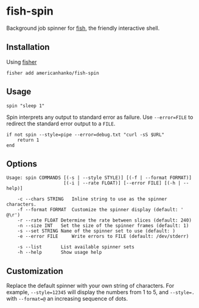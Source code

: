 # fish-spin

Background job spinner for [fish](https://fishshell.com), the friendly interactive
shell.

## Installation

Using [fisher](https://github.com/jorgebucaran/fisher)

```
fisher add americanhanko/fish-spin
```

## Usage

```fish
spin "sleep 1"
```

Spin interprets any output to standard error as failure. Use `--error=FILE` to
redirect the standard error output to a `FILE`.

```fish
if not spin --style=pipe --error=debug.txt "curl -sS $URL"
    return 1
end
```

## Options

```
Usage: spin COMMANDS [(-s | --style STYLE)] [(-f | --format FORMAT)]
                     [(-i | --rate FLOAT)] [--error FILE] [(-h | --help)]

    -c --chars STRING   Inline string to use as the spinner characters.
    -f --format FORMAT  Customize the spinner display (default: '  @\r')
    -r --rate FLOAT Determine the rate between slices (default: 240)
    -n --size INT   Set the size of the spinner frames (default: 1)
    -s --set STRING Name of the spinner set to use (default: )
    -e --error FILE     Write errors to FILE (default: /dev/stderr)

    -s --list       List available spinner sets
    -h --help       Show usage help
```

## Customization

Replace the default spinner with your own string of characters. For example, `--style=12345`
will display the numbers from 1 to 5, and `--style=.` with `--format=@` an increasing
sequence of dots.
